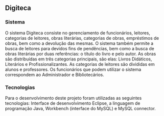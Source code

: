 ## Digiteca

### Sistema
O sistema Digiteca consiste no gerenciamento de funcionários, leitores, categorias de leitores, obras literárias, categorias de obras, empréstimos de obras, bem como a devolução das mesmas. O sistema também permite a busca de leitores para devidos fins de pendências, bem como a busca de obras
literárias por duas referências: o título do livro e pelo autor. As obras são distribuídas em três categorias principais, são elas: Livros Didáticos, Literários e Profissionalizantes. As categorias de leitores são divididas em alunos e professores. Os funcionários que podem utilizar o sistema correspondem ao
Administrador e Bibliotecários. 

### Tecnologias
Para o desenvolvimento deste projeto foram utilizadas as seguintes tecnologias: Interface de desenvolvimento Eclipse, a linguagem de programação Java, Workbench (interface do MySQL) e MySQL connector.
